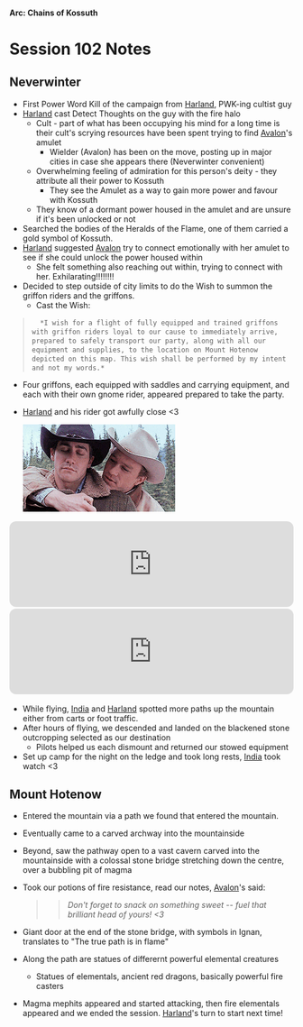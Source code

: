 #### Arc: Chains of Kossuth

# Session 102 Notes

## Neverwinter
- First Power Word Kill of the campaign from [Harland](PCs/Current/Harland.md), PWK-ing cultist guy
- [Harland](PCs/Current/Harland.md) cast Detect Thoughts on the guy with the fire halo
	- Cult - part of what has been occupying his mind for a long time is their cult's scrying resources have been spent trying to find [Avalon](PCs/Current/Avalon.md)'s amulet
		- Wielder (Avalon) has been on the move, posting up in major cities in case she appears there (Neverwinter convenient)
	- Overwhelming feeling of admiration for this person's deity - they attribute all their power to Kossuth 
		- They see the Amulet as a way to gain more power and favour with Kossuth
	- They know of a dormant power housed in the amulet and are unsure if it's been unlocked or not
- Searched the bodies of the Heralds of the Flame, one of them carried a gold symbol of Kossuth.
- [Harland](PCs/Current/Harland.md) suggested [Avalon](PCs/Current/Avalon.md) try to connect emotionally with her amulet to see if she could unlock the power housed within
	- She felt something also reaching out within, trying to connect with her. Exhilarating!!!!!!!!
- Decided to step outside of city limits to do the Wish to summon the griffon riders and the griffons.
	- Cast the Wish:
> 		*I wish for a flight of fully equipped and trained griffons with griffon riders loyal to our cause to immediately arrive, prepared to safely transport our party, along with all our equipment and supplies, to the location on Mount Hotenow depicted on this map. This wish shall be performed by my intent and not my words.*

- Four griffons, each equipped with saddles and carrying equipment, and each with their own gnome rider, appeared prepared to take the party.
- [Harland](PCs/Current/Harland.md) and his rider got awfully close <3

	![](Pictures/Session102-1.gif)

<iframe style="border-radius:12px" src="https://open.spotify.com/embed/track/2QTDuJIGKUjR7E2Q6KupIh?utm_source=generator" width="100%" height="152" frameBorder="0" allowfullscreen="" allow="autoplay; clipboard-write; encrypted-media; fullscreen; picture-in-picture" loading="lazy"></iframe>
<iframe style="border-radius:12px" src="https://open.spotify.com/embed/track/5yyqx4brn6Bm9U1Rj9ENnz?utm_source=generator" width="100%" height="152" frameBorder="0" allowfullscreen="" allow="autoplay; clipboard-write; encrypted-media; fullscreen; picture-in-picture" loading="lazy"></iframe>

- While flying, [India](PCs/Current/India.md) and [Harland](PCs/Current/Harland.md) spotted more paths up the mountain either from carts or foot traffic.
- After hours of flying, we descended and landed on the blackened stone outcropping selected as our destination
	- Pilots helped us each dismount and returned our stowed equipment
- Set up camp for the night on the ledge and took long rests, [India](PCs/Current/India.md) took watch <3

## Mount Hotenow
- Entered the mountain via a path we found that entered the mountain. 
- Eventually came to a carved archway into the mountainside
- Beyond, saw the pathway open to a vast cavern carved into the mountainside with a colossal stone bridge stretching down the centre, over a bubbling pit of magma
- Took our potions of fire resistance, read our notes, [Avalon](PCs/Current/Avalon.md)'s said:
	>> *Don't forget to snack on something sweet -- fuel that brilliant head of yours! <3*
	
- Giant door at the end of the stone bridge, with symbols in Ignan, translates to "The true path is in flame"
- Along the path are statues of differernt powerful elemental creatures
	- Statues of elementals, ancient red dragons, basically powerful fire casters
- Magma mephits appeared and started attacking, then fire elementals appeared and we ended the session. [Harland](PCs/Current/Harland.md)'s turn to start next time!